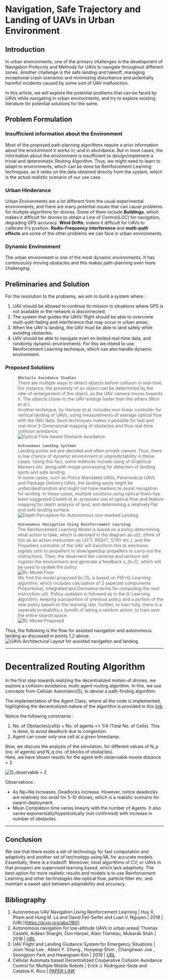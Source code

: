 # Navigation, Safe Trajectory and Landing of UAVs in Urban Environment

## Introduction

In urban environments, one of the primary challenges is the development of Navigation Protocols and Methods for UAVs to navigate throughout different zones. Another challenge is the safe landing and takeoff, managing exceptional crash scenarios and minimizing disturbance and potentially harmful incidents caused by some sort of UAV malfunction.

In this article, we will explore the potential problems that can be faced by UAVs while navigating in urban environments, and try to explore existing literature for potential solutions for the same.

## Problem Formulation

### Insufficient information about the Environment 
Most of the proposed path planning algorithms require a prior information about the environment it works in; and in abundance. But in most cases, the information about the environment is insufficient to design/implement a trivial and deterministic Routing Algorithm. Thus, we might need to learn to adapt to environments, which can be done be Reinforcement Learning techniques, as it relies on the data obtained directly from the system, which is the actual realistic scenario of our use case.

### Urban Hinderance
Urban Environments are a lot different from the usual experimental environments, and there are many potential issues that can cause problems for multiple algorithms for drones. Some of them include **Buildings**, which makes it difficult for drones to obtain a Line of Control(LOC) for navigation, degrading GPS accuracy. **Wind Drifts**, makes it difficult for UAVs to calibrate it's position. **Radio-Frequency interference** and **multi-path effects** are some of the other problems we can face in urban environments.

### Dynamic Environment
The urban environment is one of the most dynamic environments. It has continuously moving obstacles and this makes path-planning even more challenging. 


<div style="page-break-after: always"></div>

## Preliminaries and Solution

For the resolution to the problems, we aim to build a system where :         
1. UAV should be allowed to continue its mission in situations where GPS is not available or the network is disconnected;      
2. The system that guides the UAVs’ flight should be able to overcome multi-path fading and interference that may occur in urban areas; 
3. When the UAV is landing, the UAV must be able to land safely while avoiding obstacles.      
4. UAV should be able to navigate even on limited real-time data, and randomly dynamic environments. For this we intend to use Reinforcement Learning technique, which can also handle dynamic environment. 

### Proposed Solutions 

> **`Obstacle Avoidance Studies`**      
There are multiple ways to detect objects before collision in real-time. For instance, the proximity of an object can be determined by the rate-of-enlargement of the object, as the UAV camera moves towards it. The objects closer to the UAV enlarge faster than the others (Mori et al.).       
Another technique, by Herisse et al. includes non-linear controller for vertical landing of UAVs, using measurements of average optical flow with the IMU data. Such techniques makes it possible for fast and real-time 3-Dimensional mapping of obstacles and thus real-time collision avoidance.     
![Optical Flow based Obstacle Avoidance](./images/ss-drone-nav2.png)

> **`Autonomous Landing Systems`**          
Landing points are pre-decided and often private-owned. Thus, there is low chance of dynamic environment or unpredictability in these cases. Using this fact, some methods include using of Graphical Markers etc. along with image-processing for detection of landing spots and safe landing.     
In some cases, such as Police Mandated UAVs, Paramedical UAVs and Package Delivery UAVs, the landing spots might be undecided/random and might not have markers to assist navigation for landing. In these cases, multiple solutions using optical flows has been suggested.Cesetti et al. proposes use of optical flow and feature mapping for depth analysis of land, and determining a relatively flat and safe landing surface.         
![Depth Perception for Autonomous non-marked Landing](./images/ss-drone-nav3.png)


> **`Autonomous Navigation Using Reinforcement Learning`**      
The Reinforcement Learning Model is based on a policy determining what action to take, which is denoted in the diagram as u(t), (think of this as an action instruction as LEFT, RIGHT, STAY etc.), and the Propellers controller of the UAV will transform this to electronic signals sent to propellers to slow/speedup propellers to carry out the instructions. Then, the observers like cameras and sensors will register the environment and generate a feedback s_{k+1}, which will be used to update the policy.        
![RL-Model Flow](./images/ss-drone-nav4.png)       
We find the model proposed by [1], is based on PID+Q-Learning algorithm, which includes calculation of 3 seperate components Proportional, Integrated and Derivative terms for computing the next instruction u(t). Policy updation is followed as in the Q-Learning algorithm, keeping a proportion of previous policy and a portion of the new policy based on the learning rate. Further, to train fully, there is a seperate probability &epsilon; (small) of taking a random action, to train over the entire search space.           
![RL-Model Proposed](./images/ss-drone-nav5.png)


Thus, the following is the flow for assisted navigation and autonomous landing as discussed in points 1,2 above.        
![UAVs Architectural Layout for assisted navigation and landing](./images/ss-drone-nav1.png)

*** 

# Decentralized Routing Algorithm

In the first step towards realizing the decentralized motion of drones, we explore a collision-avoidance, multi-agent routing algorithm. In this, we use concepts from Cellular Automaton[5], to devise a path-finding algorithm. 

The implementation of the Agent Class, where all the code is implemented, highlighting the decentralized-nature of the algorithm is provided in this [link](https://github.com/vs666/PiedPiper/blob/master/MultiAgent_CollisionAvoidance/agent.cpp).


Notice the following constraints : 
1. No. of Obstacles(cells) + No. of agents << 1/4 (Total No. of Cells). This is done, to avoid deadlock due to congestion. 
2. Agent can cover only one cell at a given timestamp.


Now, we discuss the analysis of the simulation, for different values of N_p (no. of agents) and N_q (no. of blocks of obstacles).       
Here, we have shown results for the agent with observable moore distance = 2.

![D_observable = 2](./ca-algo-3.png)


Observations : 
* As Np+Nq increases, Deadlocks increase. However, notice deadlocks are relatively too small for 5-10 drones, which is a realistic scenario for swarm deployment.
* Mean Completion time varies linearly with the number of Agents. It also varies exponentially/hyperbolically (not confirmed) with increase in number of obstacles.

***

## Conclusion 
We see that there exists a set of technology for fast computation and adaptivity and another set of technology using ML for accurate models. Essentially, there is a tradeoff. Moreover, most algorithms of CV, or UAVs in that prospect are supervised learning based, which lack adaptivity. The best option for more realistic results and models is to use Reinforcement Learning and other technologies like optical flow, particle filter etc. and maintain a sweet spot between adaptability and accuracy.


## Bibliography
1. Autonomous UAV Navigation Using Reinforcement Learning | Huy X. Pham and Hung M. La and David Feil-Seifer and Luan V. Nguyen | 2018 | [URL](https://arxiv.org/abs/1801.
2. Autonomous navigation for low-altitude UAVs in urban areas| Thomas Castelli, Aidean Sharghi, Don Harper, Alain Treméau, Mubarak Shah | 2016 | [URL](https://www.researchgate.net/publication/301845247_Autonomous_navigation_for_low-altitude_UAVs_in_urban_areas)
3. UAV Flight and Landing Guidance System for Emergency Situations | Joon Yeop Lee , Albert Y. Chung , Hooyeop Shim , Changhwan Joe , Seongjoon Park and Hwangnam Kim | 2019 | [URL](https://www.researchgate.net/publication/336582339_UAV_Flight_and_Landing_Guidance_System_for_Emergency_Situations)
4. Cellular Automata based Decentralized Cooperative Collision Avoidance
Control for Multiple Mobile Robots | Erick J. Rodrı́guez-Seda and Catalina K. Rico | [PAPER-LINK](https://ieeexplore.ieee.org/document/8955689/)
